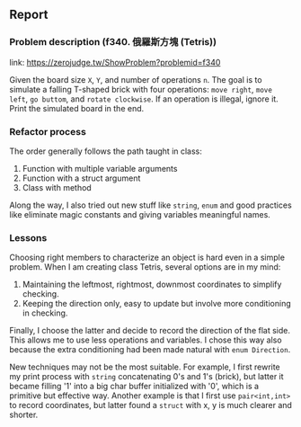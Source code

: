 ## Report
### Problem description (f340. 俄羅斯方塊 (Tetris))
link: https://zerojudge.tw/ShowProblem?problemid=f340

Given the board size `X`, `Y`, and number of operations `n`. The goal is to simulate a falling T-shaped brick with four operations: `move right`, `move left`, `go buttom`, and `rotate clockwise`. If an operation is illegal, ignore it. Print the simulated board in the end.

### Refactor process
The order generally follows the path taught in class:
1. Function with multiple variable arguments
2. Function with a struct argument
3. Class with method

Along the way, I also tried out new stuff like `string`, `enum` and good practices like eliminate magic constants and giving variables meaningful names.

### Lessons
Choosing  right members to characterize an object is hard even in a simple problem. When I am creating class Tetris, several options are in my mind:
1. Maintaining the leftmost, rightmost, downmost coordinates to simplify checking.
2. Keeping the direction only, easy to update but involve more conditioning in checking.

Finally, I choose the latter and decide to record the direction of the flat side. This allows me to use less operations and variables. I chose this way also because the extra conditioning had been made natural with `enum Direction`.

New techniques may not be the most suitable. For example, I first rewrite my print process with `string` concatenating 0's and 1's (brick), but latter it became filling '1' into a big char buffer initialized with '0', which is a primitive but effective way. Another example is that I first use `pair<int,int>` to record coordinates, but latter found a `struct` with x, y is much clearer and shorter.


